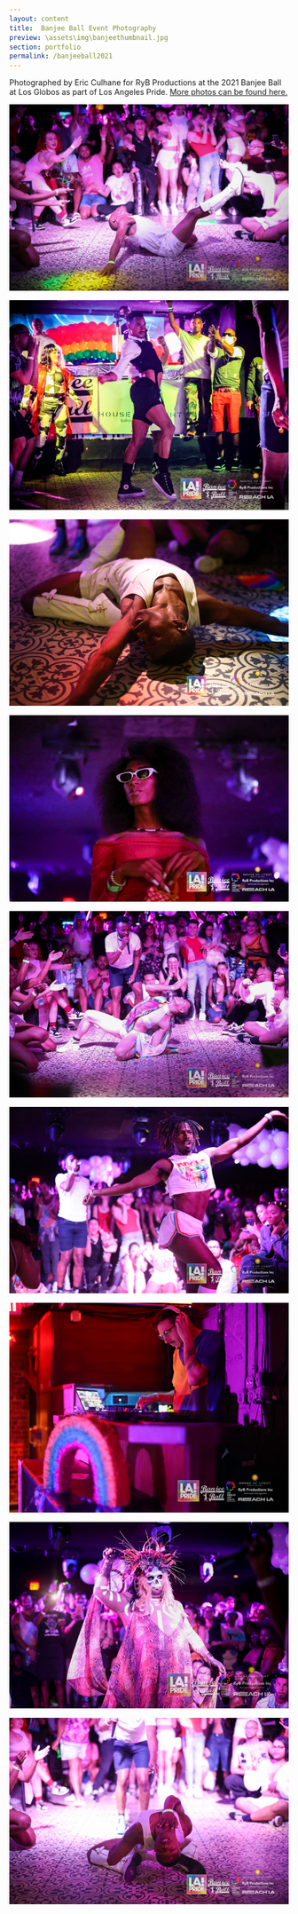 ```yaml
---
layout: content
title:  Banjee Ball Event Photography
preview: \assets\img\banjeethumbnail.jpg
section: portfolio
permalink: /banjeeball2021
---
```

Photographed by Eric Culhane for RyB Productions at the 2021 Banjee Ball at Los Globos as part of Los Angeles Pride. <a href="https://adobe.ly/2VfKqa1">More photos can be found here.</a>
<br>
<p align="center"><img src="\assets\img\BanjeeBall\banjee0.jpg"></p>
<p align="center"><img src="\assets\img\BanjeeBall\banjee1.jpg"></p>
<p align="center"><img src="\assets\img\BanjeeBall\banjee2.jpg"></p>
<p align="center"><img src="\assets\img\BanjeeBall\banjee3.jpg"></p>
<p align="center"><img src="\assets\img\BanjeeBall\banjee3a.jpg"></p>
<p align="center"><img src="\assets\img\BanjeeBall\banjee4.jpg"></p>
<p align="center"><img src="\assets\img\BanjeeBall\banjee5.jpg"></p>
<p align="center"><img src="\assets\img\BanjeeBall\banjee6.jpg"></p>
<p align="center"><img src="\assets\img\BanjeeBall\banjee7.jpg"></p>